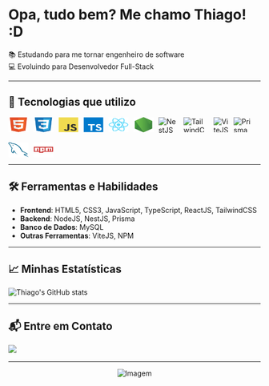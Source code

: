 # Opa, tudo bem? Me chamo Thiago! :D  
📚 Estudando para me tornar engenheiro de software  
💻 Evoluindo para Desenvolvedor Full-Stack  

---

## 🚀 Tecnologias que utilizo  

<div style="display: flex; flex-wrap: wrap; gap: 10px;">
  <img align="center" alt="HTML" height="30" width="40" src="https://raw.githubusercontent.com/devicons/devicon/master/icons/html5/html5-original.svg">
  <img align="center" alt="CSS" height="30" width="40" src="https://raw.githubusercontent.com/devicons/devicon/master/icons/css3/css3-original.svg">
  <img align="center" alt="JavaScript" height="30" width="40" src="https://raw.githubusercontent.com/devicons/devicon/master/icons/javascript/javascript-original.svg">
  <img align="center" alt="TypeScript" height="30" width="40" src="https://raw.githubusercontent.com/devicons/devicon/master/icons/typescript/typescript-original.svg">
  <img align="center" alt="ReactJS" height="30" width="40" src="https://raw.githubusercontent.com/devicons/devicon/master/icons/react/react-original.svg">
  <img align="center" alt="NodeJS" height="30" width="40" src="https://raw.githubusercontent.com/devicons/devicon/master/icons/nodejs/nodejs-original.svg">
  <img align="center" alt="NestJS" height="40" width="40" src="https://github.com/user-attachments/assets/e762aba6-7fb2-4ba2-9f4e-8c2267d0d321"> 
  <img align="center" alt="TailwindCSS" height="30" width="50" src="https://github.com/user-attachments/assets/28205e2c-c578-4397-8597-420fd8a272bd">
  <img align="center" alt="ViteJS" height="30" width="30" src="https://github.com/user-attachments/assets/26f8d7ff-57a9-4c25-b51c-3648dba5ddd1">

  <img align="center" alt="Prisma" height="30" width="40" src="https://github.com/user-attachments/assets/2489691e-9293-4933-89f9-0f9aef3bdecc">

  
  <img align="center" alt="MySQL" height="30" width="40" src="https://raw.githubusercontent.com/devicons/devicon/master/icons/mysql/mysql-original.svg">
  <img align="center" alt="NPM" height="30" width="40" src="https://raw.githubusercontent.com/devicons/devicon/master/icons/npm/npm-original-wordmark.svg">
</div>

---

## 🛠 Ferramentas e Habilidades  

- **Frontend**: HTML5, CSS3, JavaScript, TypeScript, ReactJS, TailwindCSS  
- **Backend**: NodeJS, NestJS, Prisma  
- **Banco de Dados**: MySQL  
- **Outras Ferramentas**: ViteJS, NPM  

---

## 📈 Minhas Estatísticas  

![Thiago's GitHub stats](https://github-readme-stats.vercel.app/api?username=mrtaki67&show_icons=true&theme=gotham)

---

## 📬 Entre em Contato  

<div> 
  <a href="mailto:castrothiago6167@gmail.com"><img src="https://img.shields.io/badge/-Gmail-%23333?style=for-the-badge&logo=gmail&logoColor=white" target="_blank"></a>
</div>

---

<p align="center">
  <img src="https://github.com/mrtaki67/mrtaki67/assets/140362777/cc481d64-6089-42ee-9023-069465c4844f" alt="Imagem">
</p>
